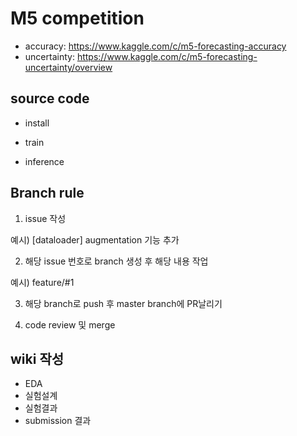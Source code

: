 # M5 competition
- accuracy: https://www.kaggle.com/c/m5-forecasting-accuracy
- uncertainty: https://www.kaggle.com/c/m5-forecasting-uncertainty/overview


## source code

- install

- train

- inference


## Branch rule

1. issue 작성

예시) [dataloader] augmentation 기능 추가

2. 해당 issue 번호로 branch 생성 후 해당 내용 작업

예시) feature/#1

3. 해당 branch로 push 후 master branch에 PR날리기

4. code review 및 merge


## wiki 작성

- EDA
- 실험설계
- 실험결과
- submission 결과
